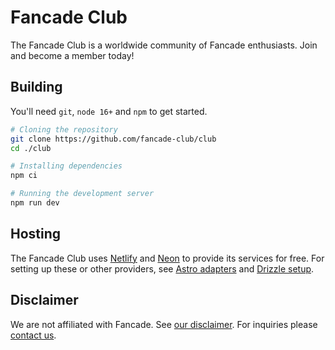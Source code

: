 # Fancade Club

The Fancade Club is a worldwide community of Fancade enthusiasts. Join and become a member today!

## Building

You'll need `git`, `node 16+` and `npm` to get started.

```sh
# Cloning the repository
git clone https://github.com/fancade-club/club
cd ./club

# Installing dependencies
npm ci

# Running the development server
npm run dev
```

## Hosting

The Fancade Club uses [Netlify](https://netlify.com) and [Neon](https://neon.tech) to provide its services for free. For setting up these or other providers, see [Astro adapters](https://docs.astro.build/en/guides/server-side-rendering/) and [Drizzle setup](https://orm.drizzle.team/docs/get-started).

## Disclaimer

We are not affiliated with Fancade. See [our disclaimer](https://fancade.club/disclaimer). For inquiries please [contact us](https://fancade.club/contact).
